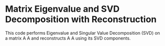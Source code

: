 # Matrix Eigenvalue and SVD Decomposition with Reconstruction
 This code performs Eigenvalue and Singular Value Decomposition (SVD) on a matrix  A A and reconstructs  A A using its SVD components.
